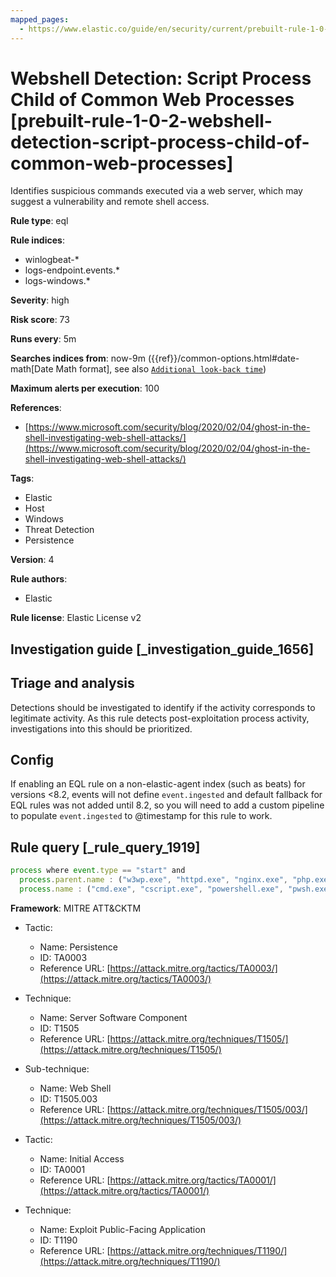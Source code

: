 ```yaml
---
mapped_pages:
  - https://www.elastic.co/guide/en/security/current/prebuilt-rule-1-0-2-webshell-detection-script-process-child-of-common-web-processes.html
---
```


# Webshell Detection: Script Process Child of Common Web Processes [prebuilt-rule-1-0-2-webshell-detection-script-process-child-of-common-web-processes]

Identifies suspicious commands executed via a web server, which may suggest a vulnerability and remote shell access.

**Rule type**: eql

**Rule indices**:

* winlogbeat-*
* logs-endpoint.events.*
* logs-windows.*

**Severity**: high

**Risk score**: 73

**Runs every**: 5m

**Searches indices from**: now-9m ({{ref}}/common-options.html#date-math[Date Math format], see also [`Additional look-back time`](docs-content://solutions/security/detect-and-alert/create-detection-rule.md#rule-schedule))

**Maximum alerts per execution**: 100

**References**:

* [https://www.microsoft.com/security/blog/2020/02/04/ghost-in-the-shell-investigating-web-shell-attacks/](https://www.microsoft.com/security/blog/2020/02/04/ghost-in-the-shell-investigating-web-shell-attacks/)

**Tags**:

* Elastic
* Host
* Windows
* Threat Detection
* Persistence

**Version**: 4

**Rule authors**:

* Elastic

**Rule license**: Elastic License v2

## Investigation guide [_investigation_guide_1656]

## Triage and analysis

Detections should be investigated to identify if the activity corresponds to legitimate activity. As this rule detects post-exploitation process activity, investigations into this should be prioritized.

## Config

If enabling an EQL rule on a non-elastic-agent index (such as beats) for versions <8.2, events will not define `event.ingested` and default fallback for EQL rules was not added until 8.2, so you will need to add a custom pipeline to populate `event.ingested` to @timestamp for this rule to work.

## Rule query [_rule_query_1919]

```js
process where event.type == "start" and
  process.parent.name : ("w3wp.exe", "httpd.exe", "nginx.exe", "php.exe", "php-cgi.exe", "tomcat.exe") and
  process.name : ("cmd.exe", "cscript.exe", "powershell.exe", "pwsh.exe", "powershell_ise.exe", "wmic.exe", "wscript.exe")
```

**Framework**: MITRE ATT&CKTM

* Tactic:

    * Name: Persistence
    * ID: TA0003
    * Reference URL: [https://attack.mitre.org/tactics/TA0003/](https://attack.mitre.org/tactics/TA0003/)

* Technique:

    * Name: Server Software Component
    * ID: T1505
    * Reference URL: [https://attack.mitre.org/techniques/T1505/](https://attack.mitre.org/techniques/T1505/)

* Sub-technique:

    * Name: Web Shell
    * ID: T1505.003
    * Reference URL: [https://attack.mitre.org/techniques/T1505/003/](https://attack.mitre.org/techniques/T1505/003/)

* Tactic:

    * Name: Initial Access
    * ID: TA0001
    * Reference URL: [https://attack.mitre.org/tactics/TA0001/](https://attack.mitre.org/tactics/TA0001/)

* Technique:

    * Name: Exploit Public-Facing Application
    * ID: T1190
    * Reference URL: [https://attack.mitre.org/techniques/T1190/](https://attack.mitre.org/techniques/T1190/)



